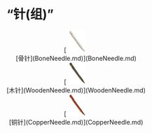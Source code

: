 # “针(组)”  
<div style="display:inline-block"><div class="gamedatalist" style="text-align:center;;min-height:0px;"><div style="text-align:center;">[<div style="width:50px;display:inline-block;text-align:center"><img decoding="async" src="../wiki/Sprite/NeedleBone.png" href="a.md" style="max-width:50px;max-height:50px;"></div><br>[骨针](BoneNeedle.md)](BoneNeedle.md)</div></div><div class="gamedatalist" style="text-align:center;;min-height:0px;"><div style="text-align:center;">[<div style="width:50px;display:inline-block;text-align:center"><img decoding="async" src="../wiki/Sprite/NeedleWooden.png" href="a.md" style="max-width:50px;max-height:50px;"></div><br>[木针](WoodenNeedle.md)](WoodenNeedle.md)</div></div><div class="gamedatalist" style="text-align:center;;min-height:0px;"><div style="text-align:center;">[<div style="width:50px;display:inline-block;text-align:center"><img decoding="async" src="../wiki/Sprite/NeedleCopper.png" href="a.md" style="max-width:50px;max-height:50px;"></div><br>[铜针](CopperNeedle.md)](CopperNeedle.md)</div></div></div>  
  


<script>document.title="“针(组)” - 卡牌生存百科 Card Survival Wiki";</script>